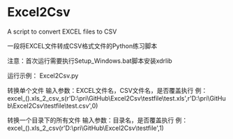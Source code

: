 Excel2Csv
=========

A script to convert EXCEL files to CSV  

一段将EXCEL文件转成CSV格式文件的Python练习脚本

注意：首次运行需要执行Setup_Windows.bat脚本安装xdrlib

运行示例：
Excel2Csv.py

转换单个文件
	输入参数：EXCEL文件名，CSV文件名，是否覆盖执行
	例：excel_().xls_2_csv_s(r'D:\pri\GitHub\Excel2Csv\testfile\test.xls',r'D:\pri\GitHub\Excel2Csv\testfile\test.csv',0)

转换一个目录下的所有文件
	输入参数：目录名，是否覆盖执行
	例：excel_().xls_2_csv(r'D:\pri\GitHub\Excel2Csv\testfile',1)

    
    

